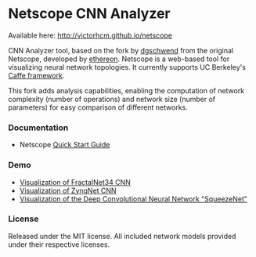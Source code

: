 # Netscope CNN Analyzer

Available here: http://victorhcm.github.io/netscope 

CNN Analyzer tool, based on the fork by [dgschwend](https://github.com/dgschwend/netscope) from the original Netscope, developed by [ethereon](https://github.com/ethereon).
Netscope is a web-based tool for visualizing neural network topologies. It currently supports UC Berkeley's [Caffe framework](https://github.com/bvlc/caffe).

This fork adds analysis capabilities, enabling the computation of network complexity (number of operations) and network size (number of parameters) for easy comparison of different networks.

### Documentation
- Netscope [Quick Start Guide](http://victorhcm.github.io/netscope/quickstart.html)

### Demo
- [Visualization of FractalNet34 CNN](http://victorhcm.github.io/netscope/#/preset/fractalnet34)
- [Visualization of ZynqNet CNN](http://victorhcm.github.io/netscope/#/preset/zynqnet)
- [Visualization of the Deep Convolutional Neural Network "SqueezeNet"](http://victorhcm.github.io/netscope/#/preset/squeezenet)

### License

Released under the MIT license.
All included network models provided under their respective licenses.
